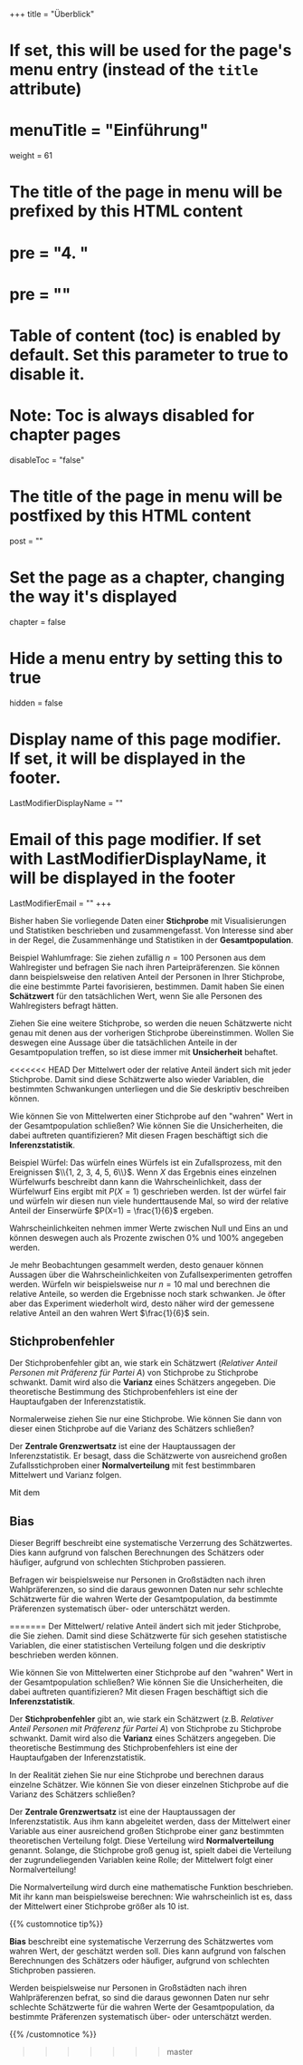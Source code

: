 +++
title = "Überblick"
# If set, this will be used for the page's menu entry (instead of the `title` attribute)
# menuTitle = "Einführung"
weight = 61
# The title of the page in menu will be prefixed by this HTML content
# pre = "<b>4. </b>"
# pre = "<i class='fab fa-github'></i>"
# Table of content (toc) is enabled by default. Set this parameter to true to disable it.
# Note: Toc is always disabled for chapter pages
disableToc = "false"

# The title of the page in menu will be postfixed by this HTML content
post = ""
# Set the page as a chapter, changing the way it's displayed
chapter = false
# Hide a menu entry by setting this to true
hidden = false
# Display name of this page modifier. If set, it will be displayed in the footer.
LastModifierDisplayName = ""
# Email of this page modifier. If set with LastModifierDisplayName, it will be displayed in the footer
LastModifierEmail = ""
+++

Bisher haben Sie vorliegende Daten einer **Stichprobe** mit Visualisierungen und Statistiken beschrieben und zusammengefasst. Von Interesse sind aber in der Regel, die Zusammenhänge und Statistiken in der **Gesamtpopulation**.

Beispiel Wahlumfrage: Sie ziehen zufällig $n=100$ Personen aus dem Wahlregister und befragen Sie nach ihren Parteipräferenzen. Sie können dann beispielsweise den relativen Anteil der Personen in Ihrer Stichprobe, die eine bestimmte Partei favorisieren, bestimmen. Damit haben Sie einen **Schätzwert** für den tatsächlichen Wert, wenn Sie alle Personen des Wahlregisters befragt hätten.

Ziehen Sie eine weitere Stichprobe, so werden die neuen Schätzwerte nicht genau mit denen aus der vorherigen Stichprobe übereinstimmen. Wollen Sie deswegen eine Aussage über die tatsächlichen Anteile in der Gesamtpopulation treffen, so ist diese immer mit **Unsicherheit** behaftet.

<<<<<<< HEAD
Der Mittelwert oder der relative Anteil ändert sich mit jeder Stichprobe. Damit sind diese Schätzwerte also wieder Variablen, die bestimmten Schwankungen unterliegen und die Sie deskriptiv beschreiben können.

Wie können Sie von Mittelwerten einer Stichprobe auf den "wahren" Wert in der Gesamtpopulation schließen? Wie können Sie die Unsicherheiten, die dabei auftreten quantifizieren? Mit diesen Fragen beschäftigt sich die **Inferenzstatistik**.



Beispiel Würfel: Das würfeln eines Würfels ist ein Zufallsprozess, mit den Ereignissen $\\{1, 2, 3, 4, 5, 6\\}$. Wenn $X$ das Ergebnis eines einzelnen Würfelwurfs beschreibt dann kann die Wahrscheinlichkeit, dass der Würfelwurf Eins ergibt mit $P(X = 1)$ geschrieben werden. Ist der würfel fair und würfeln wir diesen nun viele hunderttausende Mal, so wird der relative Anteil der Einserwürfe $P(X=1) = \frac{1}{6}$ ergeben.

Wahrscheinlichkeiten nehmen immer Werte zwischen Null und Eins an und können deswegen auch als Prozente zwischen $0\%$ und $100\%$ angegeben werden.

Je mehr Beobachtungen gesammelt werden, desto genauer können Aussagen über die Wahrscheinlichkeiten von Zufallsexperimenten getroffen werden. Würfeln wir beispielsweise nur $n=10$ mal und berechnen die relative Anteile, so werden die Ergebnisse noch stark schwanken. Je öfter aber das Experiment wiederholt wird, desto näher wird der gemessene relative Anteil an den wahren Wert  $\frac{1}{6}$ sein.



## Stichprobenfehler

Der Stichprobenfehler gibt an, wie stark ein Schätzwert (*Relativer Anteil Personen mit Präferenz für Partei A*) von Stichprobe zu Stichprobe schwankt. Damit wird also die **Varianz** eines Schätzers angegeben. Die theoretische Bestimmung des Stichprobenfehlers ist eine der Hauptaufgaben der Inferenzstatistik.

Normalerweise ziehen Sie nur eine Stichprobe. Wie können Sie dann von dieser einen Stichprobe auf die Varianz des Schätzers schließen?

Der **Zentrale Grenzwertsatz** ist eine der Hauptaussagen der Inferenzstatistik. Er besagt, dass die Schätzwerte von ausreichend großen Zufallsstichproben einer **Normalverteilung** mit fest bestimmbaren Mittelwert und Varianz folgen.

Mit dem


## Bias

Dieser Begriff beschreibt eine systematische Verzerrung des Schätzwertes. Dies kann aufgrund von falschen Berechnungen des Schätzers oder häufiger, aufgrund von schlechten Stichproben passieren.

Befragen wir beispielsweise nur Personen in Großstädten nach ihren Wahlpräferenzen, so sind die daraus gewonnen Daten nur sehr schlechte Schätzwerte für die wahren Werte der Gesamtpopulation, da bestimmte Präferenzen systematisch über- oder unterschätzt werden.

=======
Der Mittelwert/ relative Anteil ändert sich mit jeder Stichprobe, die Sie ziehen. Damit sind diese Schätzwerte für sich gesehen statistische Variablen, die einer statistischen Verteilung folgen und die deskriptiv beschrieben werden können.

Wie können Sie von Mittelwerten einer Stichprobe auf den "wahren" Wert in der Gesamtpopulation schließen? Wie können Sie die Unsicherheiten, die dabei auftreten quantifizieren? Mit diesen Fragen beschäftigt sich die **Inferenzstatistik**.

Der **Stichprobenfehler** gibt an, wie stark ein Schätzwert (z.B. *Relativer Anteil Personen mit Präferenz für Partei A*) von Stichprobe zu Stichprobe schwankt. Damit wird also die **Varianz** eines Schätzers angegeben. Die theoretische Bestimmung des Stichprobenfehlers ist eine der Hauptaufgaben der Inferenzstatistik.

In der Realität ziehen Sie nur eine Stichprobe und berechnen daraus einzelne Schätzer. Wie können Sie von dieser einzelnen Stichprobe auf die Varianz des Schätzers schließen?

Der **Zentrale Grenzwertsatz** ist eine der Hauptaussagen der Inferenzstatistik. Aus ihm kann abgeleitet werden, dass der Mittelwert einer Variable aus einer ausreichend großen Stichprobe einer ganz bestimmten theoretischen Verteilung folgt. Diese Verteilung wird **Normalverteilung** genannt. Solange, die Stichprobe groß genug ist, spielt dabei die Verteilung der zugrundeliegenden Variablen keine Rolle; der Mittelwert folgt einer Normalverteilung!

Die Normalverteilung wird durch eine mathematische Funktion beschrieben. Mit ihr kann man beispielsweise berechnen: Wie wahrscheinlich ist es, dass der Mittelwert einer Stichprobe größer als $10$ ist.


{{% customnotice tip%}}

**Bias** beschreibt eine systematische Verzerrung des Schätzwertes vom wahren Wert, der geschätzt werden soll. Dies kann aufgrund von falschen Berechnungen des Schätzers oder häufiger, aufgrund von schlechten Stichproben passieren.

Werden beispielsweise nur Personen in Großstädten nach ihren Wahlpräferenzen befrat, so sind die daraus gewonnen Daten nur sehr schlechte Schätzwerte für die wahren Werte der Gesamtpopulation, da bestimmte Präferenzen systematisch über- oder unterschätzt werden.

{{% /customnotice %}}
>>>>>>> master













>
